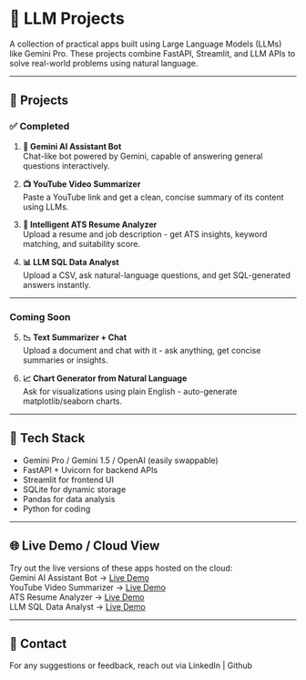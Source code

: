 # 🤖 LLM Projects

A collection of practical apps built using Large Language Models (LLMs) like Gemini Pro. These projects combine FastAPI, Streamlit, and LLM APIs to solve real-world problems using natural language.

---

## 📂 Projects

### ✅ Completed

1. **🧠 Gemini AI Assistant Bot**  
   Chat-like bot powered by Gemini, capable of answering general questions interactively.

2. **📺 YouTube Video Summarizer**  
   Paste a YouTube link and get a clean, concise summary of its content using LLMs.

3. **📄 Intelligent ATS Resume Analyzer**  
   Upload a resume and job description - get ATS insights, keyword matching, and suitability score.

4. **📊 LLM SQL Data Analyst**  
   Upload a CSV, ask natural-language questions, and get SQL-generated answers instantly.

---

### Coming Soon

5. **📉 Text Summarizer + Chat**  
   Upload a document and chat with it - ask anything, get concise summaries or insights.

6. **📈 Chart Generator from Natural Language**  
   Ask for visualizations using plain English - auto-generate matplotlib/seaborn charts.

---

## 🧰 Tech Stack

- Gemini Pro / Gemini 1.5 / OpenAI (easily swappable)
- FastAPI + Uvicorn for backend APIs
- Streamlit for frontend UI
- SQLite for dynamic storage
- Pandas for data analysis
- Python for coding

---

## 🌐 Live Demo / Cloud View

Try out the live versions of these apps hosted on the cloud: <br>
Gemini AI Assistant Bot → [Live Demo](url) <br>
YouTube Video Summarizer → [Live Demo](https://huggingface.co/spaces/kinturkt/YT_Summarizer_App?logs=container) <br>
ATS Resume Analyzer → [Live Demo](url) <br>
LLM SQL Data Analyst → [Live Demo](url) 

---
## 📧 Contact
For any suggestions or feedback, reach out via LinkedIn | Github
